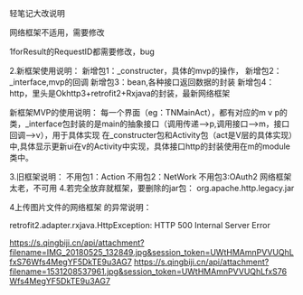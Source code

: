 轻笔记大改说明

网络框架不适用，需要修改

1forResult的RequestID都需要修改，bug

2.新框架使用说明：
新增包1：_constructer，具体的mvp的操作，
新增包2：_interface,mvp的回调
新增包3：bean,各种接口返回数据的封装
新增包4：http，里头是Okhttp3+retrofit2+Rxjava的封装，最新网络框架

新框架MVP的使用说明：
每一个界面（eg：TNMainAct），都有对应的m v p的类，_interface包封装的是main的抽象接口（调用传递-->p,调用接口-->m，接口回调-->v），用于具体实现
在_constructer包和Activity包（act是V层的具体实现）中,具体显示更新ui在v的Activity中实现，具体接口http的封装使用在m的module类中。

3.旧框架说明：
不用包1：Action
不用包2：NetWork
不用包3:OAuth2 网络框架太老，不可用
4.若完全放弃就框架，要删除的jar包：
org.apache.http.legacy.jar


4上传图片文件的网络框架 的异常说明：

retrofit2.adapter.rxjava.HttpException: HTTP 500 Internal Server Error



https://s.qingbiji.cn/api/attachment?filename=IMG_20180525_132849.jpg&session_token=UWtHMAmnPVVUQhLfxS76Wfs4MegYF5DkTE9u3AG7
https://s.qingbiji.cn/api/attachment?filename=1531208537961.jpg&session_token=UWtHMAmnPVVUQhLfxS76Wfs4MegYF5DkTE9u3AG7